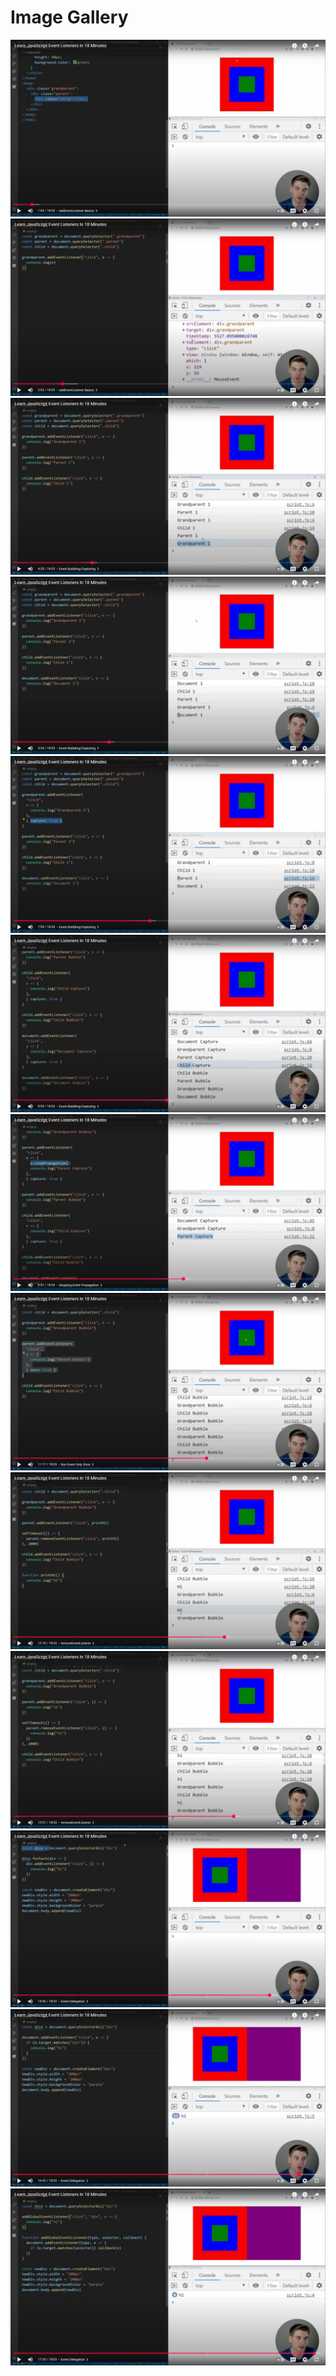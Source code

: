 # Image Gallery

![Image 1](/assets/Screenshot%20(13).png)
![Image 2](/assets/Screenshot%20(14).png)
![Image 3](/assets/Screenshot%20(15).png)
![Image 4](/assets/Screenshot%20(16).png)
![Image 5](/assets/Screenshot%20(17).png)
![Image 6](/assets/Screenshot%20(18).png)
![Image 7](/assets/Screenshot%20(19).png)
![Image 8](/assets/Screenshot%20(20).png)
![Image 9](/assets/Screenshot%20(21).png)
![Image 10](/assets/Screenshot%20(22).png)
![Image 11](/assets/Screenshot%20(23).png)
![Image 12](/assets/Screenshot%20(24).png)
![Image 13](/assets/Screenshot%20(25).png)
